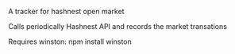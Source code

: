 A tracker for hashnest open market

Calls periodically Hashnest API and records the market transations

Requires winston: npm install winston